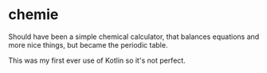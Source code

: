 # chemie
Should have been a simple chemical calculator, that balances equations and more nice things, but became the periodic table.

This was my first ever use of Kotlin so it's not perfect.
